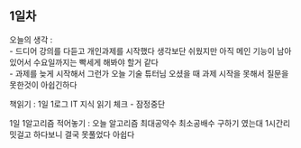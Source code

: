 ## 1일차 

오늘의 생각 :   
    - 드디어 강의를 다듣고 개인과제를 시작했다 생각보단 쉬웠지만 아직 메인 기능이 남아있어서 수요일까지는 빡세게 해봐야 할거 같다   
    - 과제를 늦게 시작해서 그런가 오늘 기술 튜터님 오셨을 때 과제 시작을 못해서 질문을 못한것이 아쉽긴하다   
        
    
책읽기 : 1일 1로그 IT 지식 읽기 체크 - 잠정중단 
    
1일 1알고리즘 적어놓기 : 오늘 알고리즘 최대공약수 최소공배수 구하기 였는대 1시간리밋걸고 하다보니 결국 못풀었다 아쉽다
